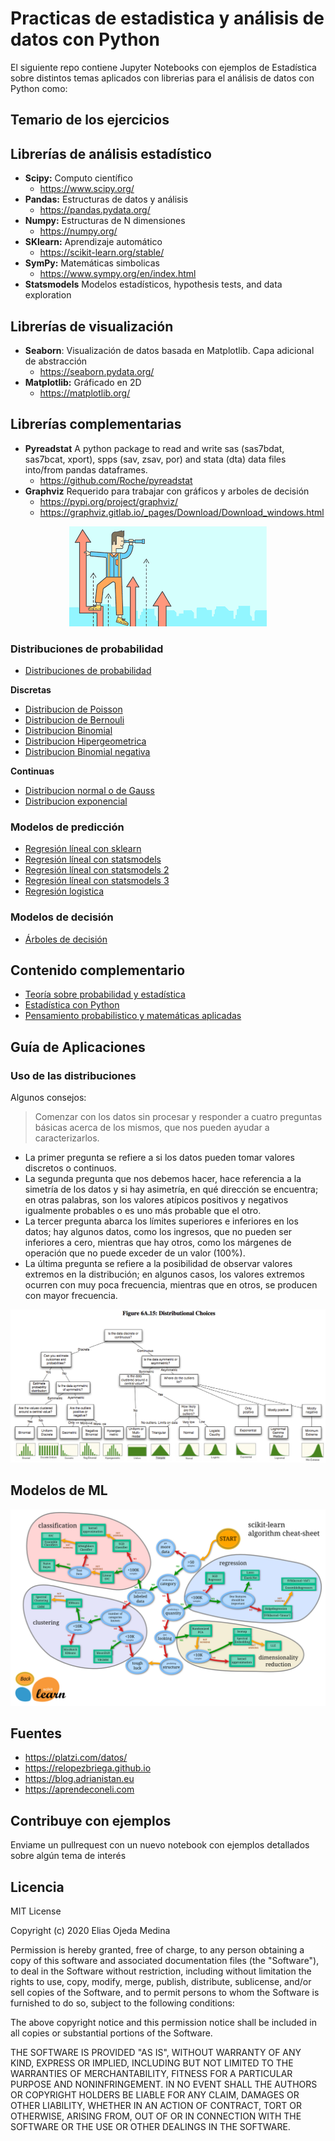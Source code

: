 # Practicas de estadistica y análisis de datos con Python

El siguiente repo contiene Jupyter Notebooks con ejemplos de Estadística sobre distintos temas aplicados con librerias para el análisis de datos con Python como:

## Temario de los ejercicios

## Librerías de análisis estadístico

* **Scipy:** Computo científico
  * https://www.scipy.org/
* **Pandas:** Estructuras de datos y análisis
  * https://pandas.pydata.org/
* **Numpy:** Estructuras de N dimensiones 
  * https://numpy.org/
* **SKlearn:** Aprendizaje automático   
  * https://scikit-learn.org/stable/
* **SymPy:** Matemáticas simbolicas
  * https://www.sympy.org/en/index.html
* **Statsmodels** Modelos estadísticos, hypothesis tests, and data exploration

## Librerías de visualización
* **Seaborn**: Visualización de datos basada en Matplotlib. Capa adicional de abstracción
  * https://seaborn.pydata.org/
* **Matplotlib:** Gráficado en 2D
    * https://matplotlib.org/


## Librerías complementarias
* **Pyreadstat** A python package to read and write sas (sas7bdat, sas7bcat, xport), spps (sav, zsav, por) and stata (dta) data files into/from pandas dataframes.
  * https://github.com/Roche/pyreadstat
* **Graphviz** Requerido para trabajar con gráficos y arboles de decisión
  * https://pypi.org/project/graphviz/
  * https://graphviz.gitlab.io/_pages/Download/Download_windows.html

<div align="center">
  <img src="img/stats.png">
</div>

### Distribuciones de probabilidad

* [Distribuciones de probabilidad](/Distribuciones/Distribuciones.ipynb)

**Discretas**

* [Distribucion de Poisson](/Distribuciones/Distribución%20de%20Poisson.ipynb)
* [Distribucion de Bernouli](/Distribuciones/Distribución%20de%20Bernoulli.ipynb)
* [Distribucion Binomial](/Distribuciones/Distribución%20Binomial.ipynb)
* [Distribucion Hipergeometrica](/Distribuciones/Distribución%20hipergeométrica.ipynb)
* [Distribucion Binomial negativa](/Distribuciones/Distribución%20binomial%20negativa.ipynb)

**Continuas**

* [Distribucion normal o de Gauss](/Distribuciones/Distribución%20normal.ipynb)
* [Distribucion exponencial](/Distribuciones/Distribución%20exponencial.ipynb)

### Modelos de predicción

* [Regresión líneal con sklearn](/Regresiones/Regresión%20líneal%20sklean.ipynb)
* [Regresión líneal con statsmodels](/Regresiones/Regresión%20líneal%20con%20statsmodels.ipynb)
* [Regresión líneal con statsmodels 2](/Regresiones/Regresión%20líneal%20con%20statsmodel%202.ipynb)
* [Regresión líneal con statsmodels 3](/Regresiones/Regresión%20líneal%20con%20statsmodel%203.ipynb)
* [Regresión logistica](/Regresiones/Regresión%20logística.ipynb)


### Modelos de decisión

* [Árboles de decisión](/Arboles%20de%20decisión/Árboles%20de%20decisión.ipynb)

## Contenido complementario

* [Teoría sobre probabilidad y estadística](https://github.com/eocode/Love-Data-with-Python-SQL-R-Scala/tree/master/learn/Matematicas/pye)
* [Estadística con Python](https://github.com/eocode/Love-Data-with-Python-SQL-R-Scala/tree/master/learn/DataScience/StatsAndDataAnalysis)
* [Pensamiento probabilistico y matemáticas aplicadas](https://github.com/eocode/Love-Data-with-Python-SQL-R-Scala/tree/master/learn/DataScience/Matematicas%20Aplicadas)

## Guía de Aplicaciones

### Uso de las distribuciones

Algunos consejos:

> Comenzar con los datos sin procesar y responder a cuatro preguntas básicas acerca de los mismos, que nos pueden ayudar a caracterizarlos.

* La primer pregunta se refiere a si los datos pueden tomar valores discretos o continuos.
* La segunda pregunta que nos debemos hacer, hace referencia a la simetría de los datos y si hay asimetría, en qué dirección se encuentra; en otras palabras, son los valores atípicos positivos y negativos igualmente probables o es uno más probable que el otro.
* La tercer pregunta abarca los límites superiores e inferiores en los datos; hay algunos datos, como los ingresos, que no pueden ser inferiores a cero, mientras que hay otros, como los márgenes de operación que no puede exceder de un valor (100%).
* La última pregunta se refiere a la posibilidad de observar valores extremos en la distribución; en algunos casos, los valores extremos ocurren con muy poca frecuencia, mientras que en otros, se producen con mayor frecuencia.

<div align="center">
  <img src="img/distributions_choice.png">
</div>

## Modelos de ML

<div align="center">
  <img src="img/machinelearning.png">
</div>

## Fuentes

* https://platzi.com/datos/
* https://relopezbriega.github.io
* https://blog.adrianistan.eu
* https://aprendeconeli.com

## Contribuye con ejemplos

Enviame un pullrequest con un nuevo notebook con ejemplos detallados sobre algún tema de interés

## Licencia

MIT License

Copyright (c) 2020 Elias Ojeda Medina

Permission is hereby granted, free of charge, to any person obtaining a copy
of this software and associated documentation files (the "Software"), to deal
in the Software without restriction, including without limitation the rights
to use, copy, modify, merge, publish, distribute, sublicense, and/or sell
copies of the Software, and to permit persons to whom the Software is
furnished to do so, subject to the following conditions:

The above copyright notice and this permission notice shall be included in all
copies or substantial portions of the Software.

THE SOFTWARE IS PROVIDED "AS IS", WITHOUT WARRANTY OF ANY KIND, EXPRESS OR
IMPLIED, INCLUDING BUT NOT LIMITED TO THE WARRANTIES OF MERCHANTABILITY,
FITNESS FOR A PARTICULAR PURPOSE AND NONINFRINGEMENT. IN NO EVENT SHALL THE
AUTHORS OR COPYRIGHT HOLDERS BE LIABLE FOR ANY CLAIM, DAMAGES OR OTHER
LIABILITY, WHETHER IN AN ACTION OF CONTRACT, TORT OR OTHERWISE, ARISING FROM,
OUT OF OR IN CONNECTION WITH THE SOFTWARE OR THE USE OR OTHER DEALINGS IN THE
SOFTWARE.

